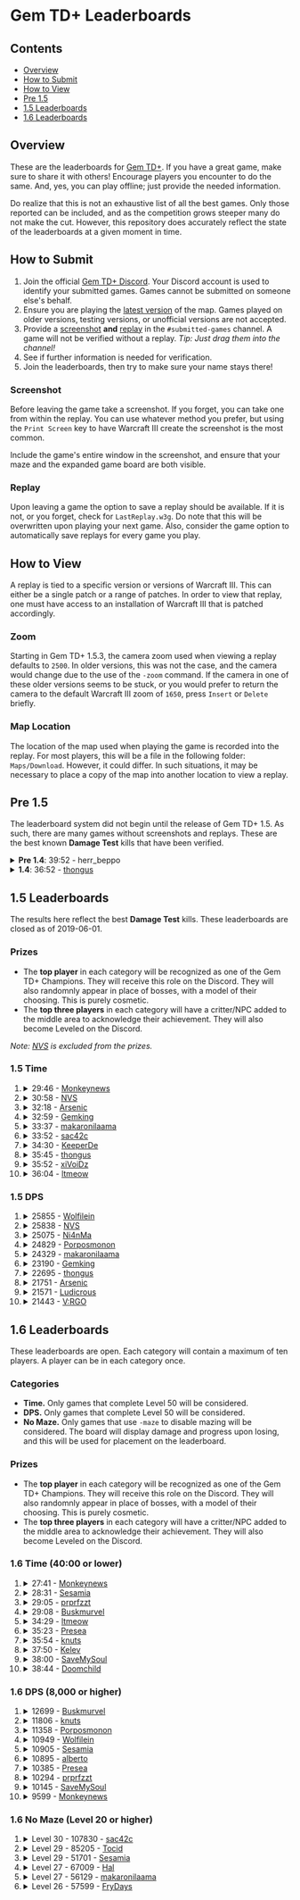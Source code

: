 # Gem TD+ Leaderboards

## Contents

- [Overview](#overview)
- [How to Submit](#how-to-submit)
- [How to View](#how-to-view)
- [Pre 1.5](#pre-15)
- [1.5 Leaderboards](#15-leaderboards)
- [1.6 Leaderboards](#16-leaderboards)

## Overview

These are the leaderboards for [Gem TD+].  If you have a great game, make
sure to share it with others!  Encourage players you encounter to do the
same.  And, yes, you can play offline; just provide the needed information.

Do realize that this is not an exhaustive list of all the best games.  Only
those reported can be included, and as the competition grows steeper many do
not make the cut.  However, this repository does accurately reflect the
state of the leaderboards at a given moment in time.

[Gem TD+]: https://github.com/nvs/gem

## How to Submit

1. Join the official [Gem TD+ Discord].  Your Discord account is used to
   identify your submitted games.  Games cannot be submitted on someone
   else's behalf.
2. Ensure you are playing the [latest version] of the map.  Games played on
   older versions, testing versions, or unofficial versions are not
   accepted.
3. Provide a [screenshot](#screenshot) **and** [replay](#replay) in the
   `#submitted-games` channel.  A game will not be verified without a
   replay. *Tip: Just drag them into the channel!*
4. See if further information is needed for verification.
5. Join the leaderboards, then try to make sure your name stays there!

[Gem TD+ Discord]: https://discord.gg/PxNNp77
[latest version]: https://github.com/nvs/gem/releases/latest

### Screenshot

Before leaving the game take a screenshot.  If you forget, you can take one
from within the replay.  You can use whatever method you prefer, but using
the `Print Screen` key to have Warcraft III create the screenshot is the
most common.

Include the game's entire window in the screenshot, and ensure that your
maze and the expanded game board are both visible.

### Replay

Upon leaving a game the option to save a replay should be available.  If it
is not, or you forget, check for `LastReplay.w3g`.  Do note that this will
be overwritten upon playing your next game.  Also, consider the game option
to automatically save replays for every game you play.

## How to View

A replay is tied to a specific version or versions of Warcraft III.  This
can either be a single patch or a range of patches.  In order to view that
replay, one must have access to an installation of Warcraft III that is
patched accordingly.

### Zoom

Starting in Gem TD+ 1.5.3, the camera zoom used when viewing a replay
defaults to `2500`.  In older versions, this was not the case, and the
camera would change due to the use of the `-zoom` command.  If the camera in
one of these older versions seems to be stuck, or you would prefer to return
the camera to the default Warcraft III zoom of `1650`, press `Insert` or
`Delete` briefly.

### Map Location

The location of the map used when playing the game is recorded into the
replay.  For most players, this will be a file in the following folder:
`Maps/Download`.  However, it could differ.  In such situations, it may be
necessary to place a copy of the map into another location to view a replay.

## Pre 1.5

The leaderboard system did not begin until the release of Gem TD+ 1.5.  As
such, there are many games without screenshots and replays.  These are the
best known **Damage Test** kills that have been verified.

<details>
<summary><strong>Pre 1.4</strong>: 39:52 - herr_beppo</summary>

- Patch: Unknown.  Most likely 1.26.
- Version: Bryvx's Gem TD 3.1
- Notes: The video says Gem TD 4.0.  However, there is no actual gameplay
  difference between that unofficial version and the last official version
  by Bryvx.  Until Gem TD+ 1.4.0, the gameplay and balance between the
  original Gem TD and that of Gem TD Plus were essentially the same.
- [Video](https://www.youtube.com/watch?v=Mydun82zEX8)

![](other/39_52-herr_beppo.jpg?raw=true)
</details>

<details>
<summary><strong>1.4</strong>: 36:52 -
    <a href="https://discordapp.com/users/299914362695450624">
        thongus
    </a>
</summary>

- Patch: 1.28.5
- Version: [1.4.0]
- [Replay](1.4/36_52-thongus-1.28.5-1.4.0.w3g?raw=true)

![](1.4/36_52-thongus-1.28.5-1.4.0.jpg?raw=true)
</details>

## 1.5 Leaderboards

The results here reflect the best **Damage Test** kills.  These leaderboards
are closed as of 2019-06-01.

[NVS]: https://github.com/nvs

### Prizes

- The **top player** in each category will be recognized as one of the Gem
  TD+ Champions.  They will receive this role on the Discord.  They will
  also randomnly appear in place of bosses, with a model of their choosing.
  This is purely cosmetic.
- The **top three players** in each category will have a critter/NPC added
  to the middle area to acknowledge their achievement.  They will also
  become Leveled on the Discord.

*Note: [NVS] is excluded from the prizes.*

### 1.5 Time

1.  <details>
    <summary>29:46 -
        <a href="https://discordapp.com/users/171314221232029696">
            Monkeynews
        </a>
    </summary>

    - Patch: 1.30.4
    - Version: [1.5.4]
    - [Replay](1.5/time/29_46-Monkeynews-1.30.4-1.5.4.w3g?raw=true)
    - [Video](https://www.youtube.com/watch?v=HG4u4zUayp4)

    ![](1.5/time/29_46-Monkeynews-1.30.4-1.5.4.jpg?raw=true)
    </details>

3.  <details>
    <summary>30:58 -
        <a href="https://discordapp.com/users/136301709113688064">
            NVS
        </a>
    </summary>

    - Patch: 1.31.0
    - Version: [1.5.5]
    - [Replay](1.5/time/30_58-NVS-1.31.0-1.5.5.w3g?raw=true)

    ![](1.5/time/30_58-NVS-1.31.0-1.5.5.jpg?raw=true)
    </details>

2.  <details>
    <summary>32:18 -
        <a href="https://discordapp.com/users/160915097206784009">
            Arsenic
        </a>
    </summary>

    - Patch: 1.30.4
    - Version: [1.5.4]
    - [Replay](1.5/time/32_18-Arsenic-1.30.4-1.5.4.w3g?raw=true)

    ![](1.5/time/32_18-Arsenic-1.30.4-1.5.4.jpg?raw=true)
    </details>

4.  <details>
    <summary>32:59 -
        <a href="https://discordapp.com/users/242683507095109634">
            Gemking
        </a>
    </summary>

    - Patch: 1.30.4
    - Version: [1.5.4]
    - [Replay](1.5/time/32_59-Gemking-1.30.4-1.5.4.w3g?raw=true)

    ![](1.5/time/32_59-Gemking-1.30.4-1.5.4.jpg?raw=true)
    </details>

5.  <details>
    <summary>33:37 -
        <a href="https://discordapp.com/users/235474089815310341">
            makaronilaama
        </a>
    </summary>

    - Patch: 1.30.4
    - Version: [1.5.4]
    - [Replay](1.5/time/33_37-makaronilaama-1.30.4-1.5.4.w3g?raw=true)

    ![](1.5/time/33_37-makaronilaama-1.30.4-1.5.4.jpg?raw=true)
    </details>

6.  <details>
    <summary>33:52 -
        <a href="https://discordapp.com/users/242041566275960832">
            sac42c
        </a>
    </summary>

    - Patch: 1.30.4
    - Version: [1.5.4]
    - [Replay](1.5/time/33_52-sac42c-1.30.4-1.5.4.w3g?raw=true)

    ![](1.5/time/33_52-sac42c-1.30.4-1.5.4.jpg?raw=true)
    </details>

7.  <details>
    <summary>34:30 -
        <a href="https://discordapp.com/users/305710318557069314">
            KeeperDe
        </a>
    </summary>

    - Patch: 1.30.4
    - Version: [1.5.4]
    - [Replay](1.5/time/34_30-KeeperDe-1.5.4-1.30.4.w3g?raw=true)

    ![](1.5/time/34_30-KeeperDe-1.5.4-1.30.4.jpg?raw=true)
    </details>

8.  <details>
    <summary>35:45 -
        <a href="https://discordapp.com/users/299914362695450624">
            thongus
        </a>
    </summary>

    - Patch: 1.30.4
    - Version: [1.5.3]
    - [Replay](1.5/time/35_45-thongus-1.30.4-1.5.3.w3g?raw=true)

    ![](1.5/time/35_45-thongus-1.30.4-1.5.3.jpg?raw=true)
    </details>

9.  <details>
    <summary>35:52 -
        <a href="https://discordapp.com/users/517156281925107723">
            xiVoiDz
        </a>
    </summary>

    - Patch: 1.30.4
    - Version: [1.5.2]
    - [Replay](1.5/time/35_52-xiVoiDz-1.30.4-1.5.2.w3g?raw=true)

    ![](1.5/time/35_52-xiVoiDz-1.30.4-1.5.2.jpg?raw=true)
    </details>

10. <details>
    <summary>36:04 -
        <a href="https://discordapp.com/users/124327547038203904">
            ltmeow
        </a>
    </summary>

    - Patch: 1.30.4
    - Version: [1.5.2]
    - [Replay](1.5/time/36_04-ltmeow-1.30.4-1.5.2.w3g?raw=true)

    ![](1.5/time/36_04-ltmeow-1.30.4-1.5.2.jpg?raw=true)
    </details>

### 1.5 DPS

1.  <details>
    <summary>25855 -
        <a href="https://discordapp.com/users/520945994519543808">
            Wolfilein
        </a>
    </summary>

    - Patch: 1.30.4
    - Version: [1.5.3]
    - [Replay](1.5/dps/25855-Wolfilein-1.30.4-1.5.3.w3g?raw=true)

    ![](1.5/dps/25855-Wolfilein-1.30.4-1.5.3.jpg?raw=true)
    </details>

2.  <details>
    <summary>25838 -
        <a href="https://discordapp.com/users/136301709113688064">
            NVS
        </a>
    </summary>

    - Patch: 1.30.2
    - Version: [1.5.1]
    - [Replay](1.5/dps/25838-NVS-1.30.2-1.5.1.w3g?raw=true)

    ![](1.5/dps/25838-NVS-1.30.2-1.5.1.jpg?raw=true)
    </details>

3.  <details>
    <summary>25075 -
        <a href="https://discordapp.com/users/156087832983633920">
            Ni4nMa
        </a>
    </summary>

    - Patch: 1.30.4
    - Version: [1.5.4]
    - [Replay](1.5/dps/25075-Ni4nMa-1.30.4-1.5.4.w3g?raw=true)

    ![](1.5/dps/25075-Ni4nMa-1.30.4-1.5.4.jpg?raw=true)
    </details>

4.  <details>
    <summary>24829 -
        <a href="https://discordapp.com/users/242718937551339520">
            Porposmonon
        </a>
    </summary>

    - Patch: 1.30.4
    - Version: [1.5.4]
    - [Replay](1.5/dps/24829-Porposmonon-1.30.4-1.5.4.w3g?raw=true)

    ![](1.5/dps/24829-Porposmonon-1.30.4-1.5.4.jpg?raw=true)
    </details>

5.  <details>
    <summary>24329 -
        <a href="https://discordapp.com/users/235474089815310341">
            makaronilaama
        </a>
    </summary>

    - Patch: 1.30.4
    - Version: [1.5.4]
    - [Replay](1.5/dps/24329-makaronilaama-1.30.4-1.5.4.w3g?raw=true)

    ![](1.5/dps/24329-makaronilaama-1.30.4-1.5.4.jpg?raw=true)
    </details>

6.  <details>
    <summary>23190 -
        <a href="https://discordapp.com/users/242683507095109634">
            Gemking
        </a>
    </summary>

    - Patch: 1.30.4
    - Version: [1.5.4]
    - [Replay](1.5/dps/23190-Gemking-1.30.4-1.5.4.w3g?raw=true)

    ![](1.5/dps/23190-Gemking-1.30.4-1.5.4.jpg?raw=true)
    </details>

7.  <details>
    <summary>22695 -
        <a href="https://discordapp.com/users/299914362695450624">
            thongus
        </a>
    </summary>

    - Patch: 1.30.4
    - Version: [1.5.4]
    - [Replay](1.5/dps/22695-thongus-1.30.4-1.5.4.w3g?raw=true)

    ![](1.5/dps/22695-thongus-1.30.4-1.5.4.jpg?raw=true)
    </details>

8.  <details>
    <summary>21751 -
        <a href="https://discordapp.com/users/160915097206784009">
            Arsenic
        </a>
    </summary>

    - Patch: 1.30.4
    - Version: [1.5.4]
    - [Replay](1.5/dps/21751-Arsenic-1.30.4-1.5.4.w3g?raw=true)

    ![](1.5/dps/21751-Arsenic-1.30.4-1.5.4.jpg?raw=true)
    </details>

9.  <details>
    <summary>21571 -
        <a href="https://discordapp.com/users/172426184548810752">
            Ludicrous
        </a>
    </summary>

    - Patch: 1.30.2
    - Version: [1.5.1]
    - [Replay](1.5/dps/21571-Ludicrous-1.30.2-1.5.1.w3g?raw=true)

    ![](1.5/dps/21571-Ludicrous-1.30.2-1.5.1.jpg?raw=true)
    </details>

10. <details>
    <summary>21443 -
        <a href="https://discordapp.com/users/234445811813974017">
            V:RGO
        </a>
    </summary>

    - Patch: 1.30.4
    - Version: [1.5.3]
    - [Replay](1.5/dps/21443-V:RGO-1.30.4-1.5.3.w3g?raw=true)

    ![](1.5/dps/21443-V:RGO-1.30.4-1.5.3.jpg?raw=true)
    </details>

## 1.6 Leaderboards

These leaderboards are open.  Each category will contain a maximum of ten
players.  A player can be in each category once.

### Categories

- **Time.** Only games that complete Level 50 will be considered.
- **DPS.** Only games that complete Level 50 will be considered.
- **No Maze.** Only games that use `-maze` to disable mazing will be
  considered.  The board will display damage and progress upon losing, and
  this will be used for placement on the leaderboard.

### Prizes

- The **top player** in each category will be recognized as one of the Gem
  TD+ Champions.  They will receive this role on the Discord.  They will
  also randomnly appear in place of bosses, with a model of their choosing.
  This is purely cosmetic.
- The **top three players** in each category will have a critter/NPC added
  to the middle area to acknowledge their achievement.  They will also
  become Leveled on the Discord.

### 1.6 Time (40:00 or lower)

1.  <details>
    <summary>27:41 -
        <a href="https://discordapp.com/users/171314221232029696">
            Monkeynews
        </a>
    </summary>

    - Patch: 1.31.1
    - Version: [1.6.3]
    - [Replay](1.6/time/27:41-Monkeynews-1.31.1-1.6.3.w3g?raw=true)

    ![](1.6/time/27:41-Monkeynews-1.31.1-1.6.3.jpg?raw=true)
    </details>

2.  <details>
    <summary>28:31 -
        <a href="https://discordapp.com/users/330183643215429633">
            Sesamia
        </a>
    </summary>

    - Patch: 1.31.1
    - Version: [1.6.5]
    - [Replay](1.6/time/28:31-Sesamia-1.31.1-1.6.5.w3g?raw=true)

    ![](1.6/time/28:31-Sesamia-1.31.1-1.6.5.jpg?raw=true)
    </details>

3.  <details>
    <summary>29:05 -
        <a href="https://discordapp.com/users/145853647052341249">
            prprfzzt
        </a>
    </summary>

    - Patch: 1.31.1
    - Version: [1.6.5]
    - [Replay](1.6/time/29:05-prprfzzt-1.31.1-1.6.5.w3g?raw=true)

    ![](1.6/time/29:05-prprfzzt-1.31.1-1.6.5.jpg?raw=true)
    </details>

4.  <details>
    <summary>29:08 -
        <a href="https://discordapp.com/users/148133151678529536">
            Buskmurvel
        </a>
    </summary>

    - Patch: 1.31.1
    - Version: [1.6.3]
    - [Replay](1.6/time/29:08-Buskmurvel-1.31.1-1.6.3.w3g?raw=true)

    ![](1.6/time/29:08-Buskmurvel-1.31.1-1.6.3.jpg?raw=true)
    </details>

5.  <details>
    <summary>34:29 -
        <a href="https://discordapp.com/users/124327547038203904">
            ltmeow
        </a>
    </summary>

    - Patch: 1.31.1
    - Version: [1.6.5]
    - [Replay](1.6/time/34:29-ltmeow-1.31.1-1.6.5.w3g?raw=true)

    ![](1.6/time/34:29-ltmeow-1.31.1-1.6.5.jpg?raw=true)
    </details>

6.  <details>
    <summary>35:23 -
        <a href="https://discordapp.com/users/234421036802637825">
            Presea
        </a>
    </summary>

    - Patch: 1.31.1
    - Version: [1.6.0]
    - [Replay](1.6/time/35:23-Presea-1.31.1-1.6.0.w3g?raw=true)

    ![](1.6/time/35:23-Presea-1.31.1-1.6.0.jpg?raw=true)
    </details>

7.  <details>
    <summary>35:54 -
        <a href="https://discordapp.com/users/175430560691257344">
            knuts
        </a>
    </summary>

    - Patch: 1.31.1
    - Version: [1.6.5]
    - [Replay](1.6/time/35:54-knuts-1.31.1-1.6.5.w3g?raw=true )

    ![](1.6/time/35:54-knuts-1.31.1-1.6.5.jpg?raw=true)
    </details>

8.  <details>
    <summary>37:50 -
        <a href="https://discordapp.com/users/283752818899419137">
            Kelev
        </a>
    </summary>

    - Patch: 1.31.1
    - Version: [1.6.3]
    - [Replay](1.6/time/37:50-Kelev-1.31.1-1.6.3.w3g?raw=true)

    ![](1.6/time/37:50-Kelev-1.31.1-1.6.3.jpg?raw=true)
    </details>

9.  <details>
    <summary>38:00 -
        <a href="https://discordapp.com/users/608150054846332929">
            SaveMySoul
        </a>
    </summary>

    - Patch: 1.31.1
    - Version: [1.6.0]
    - [Replay](1.6/time/38:00-SaveMySoul-1.31.1-1.6.0.w3g?raw=true)

    ![](1.6/time/38:00-SaveMySoul-1.31.1-1.6.0.jpg?raw=true)
    </details>

10. <details>
    <summary>38:44 -
        <a href="https://discordapp.com/users/165467020639469568">
            Doomchild
        </a>
    </summary>

    - Patch: 1.31.1
    - Version: [1.6.5]
    - [Replay](1.6/time/38:44-Doomchild-1.31.1-1.6.5.w3g?raw=true)

    ![](1.6/time/38:44-Doomchild-1.31.1-1.6.5.jpg?raw=true)
    </details>

### 1.6 DPS (8,000 or higher)

1.  <details>
    <summary>12699 -
        <a href="https://discordapp.com/users/148133151678529536">
            Buskmurvel
        </a>
    </summary>

    - Patch: 1.31.1
    - Version: [1.6.5]
    - [Replay](1.6/dps/12699-Buskmurvel-1.31.1-1.6.5.w3g?raw=true)

    ![](1.6/dps/12699-Buskmurvel-1.31.1-1.6.5.jpg?raw=true)
    </details>

2.  <details>
    <summary>11806 -
        <a href="https://discordapp.com/users/175430560691257344">
            knuts
        </a>
    </summary>

    - Patch: 1.31.1
    - Version: [1.6.3]
    - [Replay](1.6/dps/11806-knuts-1.31.1-1.6.3.w3g?raw=true)

    ![](1.6/dps/11806-knuts-1.31.1-1.6.3.jpg?raw=true)
    </details>

3.  <details>
    <summary>11358 -
        <a href="https://discordapp.com/users/242718937551339520">
            Porposmonon
        </a>
    </summary>

    - Patch: 1.31.1
    - Version: [1.6.0]
    - [Replay](1.6/dps/11358-Porposmonon-1.31.1-1.6.0.w3g?raw=true)

    ![](1.6/dps/11358-Porposmonon-1.31.1-1.6.0.jpg?raw=true)
    </details>

4.  <details>
    <summary>10949 -
        <a href="https://discordapp.com/users/520945994519543808">
            Wolfilein
        </a>
    </summary>

    - Patch: 1.31.1
    - Version: [1.6.0]
    - [Replay](1.6/dps/10949-Wolfilein-1.31.1-1.6.0.w3g?raw=true)

    ![](1.6/dps/10949-Wolfilein-1.31.1-1.6.0.jpg?raw=true)
    </details>

5.  <details>
    <summary>10905 -
        <a href="https://discordapp.com/users/330183643215429633">
            Sesamia
        </a>
    </summary>

    - Patch: 1.31.1
    - Version: [1.6.2]
    - [Replay](1.6/dps/10905-Sesamia-1.31.1-1.6.2.w3g?raw=true)

    ![](1.6/dps/10905-Sesamia-1.31.1-1.6.2.jpg?raw=true)
    </details>

6.  <details>
    <summary>10895 -
        <a href="https://discordapp.com/users/330183643215429633">
            alberto
        </a>
    </summary>

    - Patch: 1.31.1
    - Version: [1.6.1]
    - [Replay](1.6/dps/10895-alberto-1.31.1-1.6.1.w3g?raw=true)

    ![](1.6/dps/10895-alberto-1.31.1-1.6.1.jpg?raw=true)
    </details>

7.  <details>
    <summary>10385 -
        <a href="https://discordapp.com/users/234421036802637825">
            Presea
        </a>
    </summary>

    - Patch: 1.31.1
    - Version: [1.6.0]
    - [Replay](1.6/dps/10385-Presea-1.31.1-1.6.0.w3g?raw=true)

    ![](1.6/dps/10385-Presea-1.31.1-1.6.0.jpg?raw=true)
    </details>

8.  <details>
    <summary>10294 -
        <a href="https://discordapp.com/users/145853647052341249">
            prprfzzt
        </a>
    </summary>

    - Patch: 1.31.1
    - Version: [1.6.0]
    - [Replay](1.6/dps/10294-prprfzzt-1.31.1-1.6.0.w3g?raw=true)

    ![](1.6/dps/10294-prprfzzt-1.31.1-1.6.0.jpg?raw=true)
    </details>

9.  <details>
    <summary>10145 -
        <a href="https://discordapp.com/users/608150054846332929">
            SaveMySoul
        </a>
    </summary>

    - Patch: 1.31.1
    - Version: [1.6.0]
    - [Replay](1.6/dps/10145-SaveMySoul-1.31.1-1.6.0.w3g?raw=true)

    ![](1.6/dps/10145-SaveMySoul-1.31.1-1.6.0.jpg?raw=true)
    </details>

10. <details>
    <summary>9599 -
        <a href="https://discordapp.com/users/171314221232029696">
            Monkeynews
        </a>
    </summary>

    - Patch: 1.31.1
    - Version: [1.6.2]
    - [Replay](1.6/dps/9599-Monkeynews-1.31.1-1.6.2.w3g?raw=true)

    ![](1.6/dps/9599-Monkeynews-1.31.1-1.6.2.jpg?raw=true)
    </details>

### 1.6 No Maze (Level 20 or higher)

1.  <details>
    <summary>Level 30 - 107830 -
        <a href="https://discordapp.com/users/242041566275960832">
            sac42c
        </a>
    </summary>

    - Patch: 1.31.1
    - Version: [1.6.3]
    - [Replay](1.6/no-maze/30_107830-sac42c-1.31.1-1.6.3.w3g?raw=true)

    ![](1.6/no-maze/30_107830-sac42c-1.31.1-1.6.3.jpg?raw=true)
    </details>

2.  <details>
    <summary>Level 29 - 85205 -
        <a href="https://discordapp.com/users/266942257649680385">
            Tocid
        </a>
    </summary>

    - Patch: 1.31.1
    - Version: [1.6.3]
    - [Replay](1.6/no-maze/29_85205-Tocid-1.31.1-1.6.3.w3g?raw=true)

    ![](1.6/no-maze/29_85205-Tocid-1.31.1-1.6.3.jpg?raw=true)
    </details>

3.  <details>
    <summary>Level 29 - 51701 -
        <a href="https://discordapp.com/users/330183643215429633">
            Sesamia
        </a>
    </summary>

    - Patch: 1.31.1
    - Version: [1.6.0]
    - [Replay](1.6/no-maze/29_51701-Sesamia-1.31.1-1.6.0.w3g?raw=true)

    ![](1.6/no-maze/29_51701-Sesamia-1.31.1-1.6.0.jpg?raw=true)
    </details>

4.  <details>
    <summary>Level 27 - 67009 -
        <a href="https://discordapp.com/users/108427582340358144">
            Hal
        </a>
    </summary>

    - Patch: 1.31.1
    - Version: [1.6.2]
    - [Replay](1.6/no-maze/27_67009-Hal-1.31.1-1.6.2.w3g?raw=true)

    ![](1.6/no-maze/27_67009-Hal-1.31.1-1.6.2.jpg?raw=true)
    </details>

5.  <details>
    <summary>Level 27 - 56129 -
        <a href="https://discordapp.com/users/235474089815310341">
            makaronilaama
        </a>
    </summary>

    - Patch: 1.31.1
    - Version: [1.6.3]
    - [Replay](1.6/no-maze/27_56129-makaronilaama-1.31.1-1.6.3.w3g?raw=true)

    ![](1.6/no-maze/27_56129-makaronilaama-1.31.1-1.6.3.jpg?raw=true)
    </details>

6.  <details>
    <summary>Level 26 - 57599 -
        <a href="https://discordapp.com/users/269810827706630146">
            FryDays
        </a>
    </summary>

    - Patch: 1.31.1
    - Version: [1.6.3]
    - [Replay](1.6/no-maze/26_57699-FryDays-1.31.1-1.6.3.w3g?raw=true)

    ![](1.6/no-maze/26_57699-FryDays-1.31.1-1.6.3.jpg?raw=true)
    </details>

[1.4.0]: https://github.com/nvs/gem/releases/tag/v1.4.0
[1.5.1]: https://github.com/nvs/gem/releases/tag/v1.5.1
[1.5.2]: https://github.com/nvs/gem/releases/tag/v1.5.2
[1.5.3]: https://github.com/nvs/gem/releases/tag/v1.5.3
[1.5.4]: https://github.com/nvs/gem/releases/tag/v1.5.4
[1.5.5]: https://github.com/nvs/gem/releases/tag/v1.5.5
[1.6.0]: https://github.com/nvs/gem/releases/tag/v1.6.0
[1.6.1]: https://github.com/nvs/gem/releases/tag/v1.6.1
[1.6.2]: https://github.com/nvs/gem/releases/tag/v1.6.2
[1.6.3]: https://github.com/nvs/gem/releases/tag/v1.6.3
[1.6.4]: https://github.com/nvs/gem/releases/tag/v1.6.4
[1.6.5]: https://github.com/nvs/gem/releases/tag/v1.6.5

